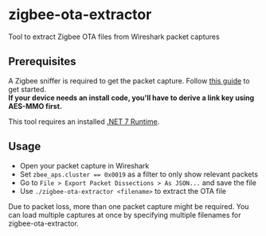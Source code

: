 # zigbee-ota-extractor

Tool to extract Zigbee OTA files from Wireshark packet captures

## Prerequisites

A Zigbee sniffer is required to get the packet capture.
Follow [this guide](https://www.zigbee2mqtt.io/advanced/zigbee/04_sniff_zigbee_traffic.html) to get started.  
**If your device needs an install code, you'll have to derive a link key using AES-MMO first.**

This tool requires an installed [.NET 7 Runtime](https://dotnet.microsoft.com/en-us/download/dotnet/7.0/runtime).

## Usage

* Open your packet capture in Wireshark
* Set `zbee_aps.cluster == 0x0019` as a filter to only show relevant packets
* Go to `File > Export Packet Dissections > As JSON...` and save the file
* Use `./zigbee-ota-extractor <filename>` to extract the OTA file

Due to packet loss, more than one packet capture might be required. You can load multiple captures at once
by specifying multiple filenames for zigbee-ota-extractor.